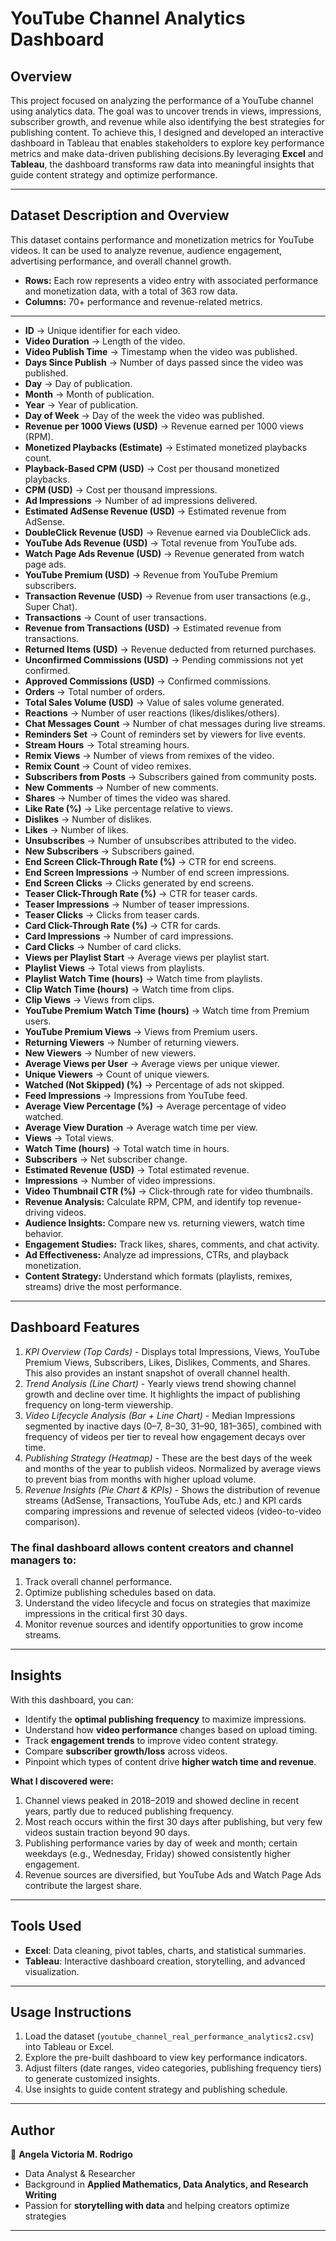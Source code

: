 # YouTube Channel Analytics Dashboard

## Overview

This project focused on analyzing the performance of a YouTube channel using analytics data. The goal was to uncover trends in views, impressions, subscriber growth, and revenue while also identifying the best strategies for publishing content. To achieve this, I designed and developed an interactive dashboard in Tableau that enables stakeholders to explore key performance metrics and make data-driven publishing decisions.By leveraging **Excel** and **Tableau**, the dashboard transforms raw data into meaningful insights that guide content strategy and optimize performance.

---

## Dataset Description and Overview
This dataset contains performance and monetization metrics for YouTube videos. It can be used to analyze revenue, audience engagement, advertising performance, and overall channel growth.
- **Rows:** Each row represents a video entry with associated performance and monetization data, with a total of 363 row data.
- **Columns:** 70+ performance and revenue-related metrics.

---

- **ID** → Unique identifier for each video.  
- **Video Duration** → Length of the video.  
- **Video Publish Time** → Timestamp when the video was published.  
- **Days Since Publish** → Number of days passed since the video was published.  
- **Day** → Day of publication.  
- **Month** → Month of publication.  
- **Year** → Year of publication.  
- **Day of Week** → Day of the week the video was published.  
- **Revenue per 1000 Views (USD)** → Revenue earned per 1000 views (RPM).  
- **Monetized Playbacks (Estimate)** → Estimated monetized playbacks count.  
- **Playback-Based CPM (USD)** → Cost per thousand monetized playbacks.  
- **CPM (USD)** → Cost per thousand impressions.  
- **Ad Impressions** → Number of ad impressions delivered.  
- **Estimated AdSense Revenue (USD)** → Estimated revenue from AdSense.  
- **DoubleClick Revenue (USD)** → Revenue earned via DoubleClick ads.  
- **YouTube Ads Revenue (USD)** → Total revenue from YouTube ads.  
- **Watch Page Ads Revenue (USD)** → Revenue generated from watch page ads.  
- **YouTube Premium (USD)** → Revenue from YouTube Premium subscribers.  
- **Transaction Revenue (USD)** → Revenue from user transactions (e.g., Super Chat).  
- **Transactions** → Count of user transactions.  
- **Revenue from Transactions (USD)** → Estimated revenue from transactions.  
- **Returned Items (USD)** → Revenue deducted from returned purchases.  
- **Unconfirmed Commissions (USD)** → Pending commissions not yet confirmed.  
- **Approved Commissions (USD)** → Confirmed commissions.  
- **Orders** → Total number of orders.  
- **Total Sales Volume (USD)** → Value of sales volume generated.  
- **Reactions** → Number of user reactions (likes/dislikes/others).  
- **Chat Messages Count** → Number of chat messages during live streams.  
- **Reminders Set** → Count of reminders set by viewers for live events.  
- **Stream Hours** → Total streaming hours.  
- **Remix Views** → Number of views from remixes of the video.  
- **Remix Count** → Count of video remixes.  
- **Subscribers from Posts** → Subscribers gained from community posts.  
- **New Comments** → Number of new comments.  
- **Shares** → Number of times the video was shared.  
- **Like Rate (%)** → Like percentage relative to views.  
- **Dislikes** → Number of dislikes.  
- **Likes** → Number of likes.  
- **Unsubscribes** → Number of unsubscribes attributed to the video.  
- **New Subscribers** → Subscribers gained.  
- **End Screen Click-Through Rate (%)** → CTR for end screens.  
- **End Screen Impressions** → Number of end screen impressions.  
- **End Screen Clicks** → Clicks generated by end screens.  
- **Teaser Click-Through Rate (%)** → CTR for teaser cards.  
- **Teaser Impressions** → Number of teaser impressions.  
- **Teaser Clicks** → Clicks from teaser cards.  
- **Card Click-Through Rate (%)** → CTR for cards.  
- **Card Impressions** → Number of card impressions.  
- **Card Clicks** → Number of card clicks.  
- **Views per Playlist Start** → Average views per playlist start.  
- **Playlist Views** → Total views from playlists.  
- **Playlist Watch Time (hours)** → Watch time from playlists.  
- **Clip Watch Time (hours)** → Watch time from clips.  
- **Clip Views** → Views from clips.  
- **YouTube Premium Watch Time (hours)** → Watch time from Premium users.  
- **YouTube Premium Views** → Views from Premium users.  
- **Returning Viewers** → Number of returning viewers.  
- **New Viewers** → Number of new viewers.  
- **Average Views per User** → Average views per unique viewer.  
- **Unique Viewers** → Count of unique viewers.  
- **Watched (Not Skipped) (%)** → Percentage of ads not skipped.  
- **Feed Impressions** → Impressions from YouTube feed.  
- **Average View Percentage (%)** → Average percentage of video watched.  
- **Average View Duration** → Average watch time per view.  
- **Views** → Total views.  
- **Watch Time (hours)** → Total watch time in hours.  
- **Subscribers** → Net subscriber change.  
- **Estimated Revenue (USD)** → Total estimated revenue.  
- **Impressions** → Number of video impressions.  
- **Video Thumbnail CTR (%)** → Click-through rate for video thumbnails.  
- **Revenue Analysis:** Calculate RPM, CPM, and identify top revenue-driving videos.  
- **Audience Insights:** Compare new vs. returning viewers, watch time behavior.  
- **Engagement Studies:** Track likes, shares, comments, and chat activity.  
- **Ad Effectiveness:** Analyze ad impressions, CTRs, and playback monetization.  
- **Content Strategy:** Understand which formats (playlists, remixes, streams) drive the most performance.  

---
## Dashboard Features

1. *KPI Overview (Top Cards)* - Displays total Impressions, Views, YouTube Premium Views, Subscribers, Likes, Dislikes, Comments, and Shares. This also provides an instant snapshot of overall channel health.
2. *Trend Analysis (Line Chart)* - Yearly views trend showing channel growth and decline over time. It highlights the impact of publishing frequency on long-term viewership.
3. *Video Lifecycle Analysis (Bar + Line Chart)* - Median Impressions segmented by inactive days (0–7, 8–30, 31–90, 181–365), combined with frequency of videos per tier to reveal how engagement decays over time.
4. *Publishing Strategy (Heatmap)* - These are the best days of the week and months of the year to publish videos. Normalized by average views to prevent bias from months with higher upload volume.
5. *Revenue Insights (Pie Chart & KPIs)* - Shows the distribution of revenue streams (AdSense, Transactions, YouTube Ads, etc.) and KPI cards comparing impressions and revenue of selected videos (video-to-video comparison).

### The final dashboard allows content creators and channel managers to:
1. Track overall channel performance.
2. Optimize publishing schedules based on data.
3. Understand the video lifecycle and focus on strategies that maximize impressions in the critical first 30 days.
4. Monitor revenue sources and identify opportunities to grow income streams.
---

## Insights
With this dashboard, you can:
- Identify the **optimal publishing frequency** to maximize impressions.  
- Understand how **video performance** changes based on upload timing.  
- Track **engagement trends** to improve video content strategy.  
- Compare **subscriber growth/loss** across videos.  
- Pinpoint which types of content drive **higher watch time and revenue**.

**What I discovered were:**
1. Channel views peaked in 2018–2019 and showed decline in recent years, partly due to reduced publishing frequency.
2. Most reach occurs within the first 30 days after publishing, but very few videos sustain traction beyond 90 days.
3. Publishing performance varies by day of week and month; certain weekdays (e.g., Wednesday, Friday) showed consistently higher engagement.
4. Revenue sources are diversified, but YouTube Ads and Watch Page Ads contribute the largest share.
   
---

## Tools Used
- **Excel**: Data cleaning, pivot tables, charts, and statistical summaries.  
- **Tableau**: Interactive dashboard creation, storytelling, and advanced visualization.  

---

## Usage Instructions
1. Load the dataset (`youtube_channel_real_performance_analytics2.csv`) into Tableau or Excel.  
2. Explore the pre-built dashboard to view key performance indicators.  
3. Adjust filters (date ranges, video categories, publishing frequency tiers) to generate customized insights.  
4. Use insights to guide content strategy and publishing schedule.  

---

## Author
👤 **Angela Victoria M. Rodrigo**  
- Data Analyst & Researcher  
- Background in **Applied Mathematics, Data Analytics, and Research Writing**  
- Passion for **storytelling with data** and helping creators optimize strategies  

---
